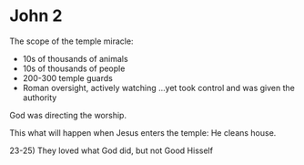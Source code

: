 # John 2

The scope of the temple miracle:
- 10s of thousands of animals
- 10s of thousands of people
- 200-300 temple guards
- Roman oversight, actively watching
...yet took control and was given the authority

God was directing the worship.

This what will happen when Jesus enters the temple: He cleans house.


23-25) They loved what God did, but not Good Hisself

